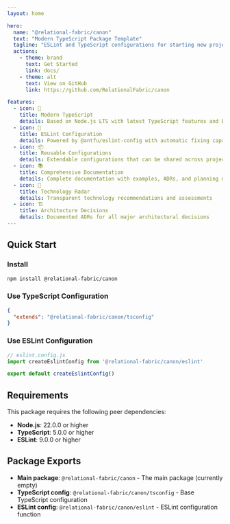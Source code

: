 ```yaml
---
layout: home

hero:
  name: "@relational-fabric/canon"
  text: "Modern TypeScript Package Template"
  tagline: "ESLint and TypeScript configurations for starting new projects"
  actions:
    - theme: brand
      text: Get Started
      link: docs/
    - theme: alt
      text: View on GitHub
      link: https://github.com/RelationalFabric/canon

features:
  - icon: 🚀
    title: Modern TypeScript
    details: Based on Node.js LTS with latest TypeScript features and ES modules support
  - icon: 🔧
    title: ESLint Configuration
    details: Powered by @antfu/eslint-config with automatic fixing capabilities
  - icon: 📦
    title: Reusable Configurations
    details: Extendable configurations that can be shared across projects
  - icon: 📚
    title: Comprehensive Documentation
    details: Complete documentation with examples, ADRs, and planning materials
  - icon: 🎯
    title: Technology Radar
    details: Transparent technology recommendations and assessments
  - icon: 🏗️
    title: Architecture Decisions
    details: Documented ADRs for all major architectural decisions
---
```


## Quick Start

### Install

```bash
npm install @relational-fabric/canon
```

### Use TypeScript Configuration

```json
{
  "extends": "@relational-fabric/canon/tsconfig"
}
```

### Use ESLint Configuration

```javascript
// eslint.config.js
import createEslintConfig from '@relational-fabric/canon/eslint'

export default createEslintConfig()
```

## Requirements

This package requires the following peer dependencies:

- **Node.js**: 22.0.0 or higher
- **TypeScript**: 5.0.0 or higher  
- **ESLint**: 9.0.0 or higher

## Package Exports

- **Main package**: `@relational-fabric/canon` - The main package (currently empty)
- **TypeScript config**: `@relational-fabric/canon/tsconfig` - Base TypeScript configuration
- **ESLint config**: `@relational-fabric/canon/eslint` - ESLint configuration function